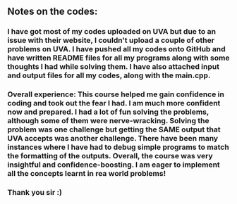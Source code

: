 ## Notes on the codes: 
### I have got most of my codes uploaded on UVA but due to an issue with their website, I couldn't upload a couple of other problems on UVA. I have pushed all my codes onto GitHub and have written README files for all my programs along with some thoughts I had while solving them. I have also attached input and output files for all my codes, along with the main.cpp. 

### Overall experience: This course helped me gain confidence in coding and took out the fear I had. I am much more confident now and prepared. I had a lot of fun solving the problems, although some of them were nerve-wracking. Solving the problem was one challenge but getting the SAME output that UVA accepts was another challenge. There have been many instances where I have had to debug simple programs to match the formatting of the outputs. Overall, the course was very insightful and confidence-boosting. I am eager to implement all the concepts learnt in rea world problems! 

### Thank you sir :)
